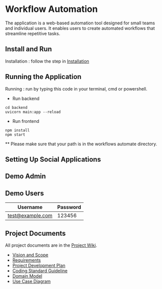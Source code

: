 # Workflow Automation

The application is a web-based automation tool designed for small teams and individual users. It enables users to create automated workflows that streamline repetitive tasks.

## Install and Run

Installation : follow the step in [Installation](https://github.com/TAGCH/Workflow-Automation/blob/main/Installation.md) 

## Running the Application

Running : run by typing this code in your terminal, cmd or powershell.
- Run backend
```
cd backend
uvicorn main:app --reload
```
- Run frontend
```
npm install
npm start
```

** Please make sure that your path is in the workflows automate directory.

## Setting Up Social Applications

## Demo Admin

## Demo Users
| Username | Password |
| -------- | ------- |
| test@example.com | 123456 |

## Project Documents

All project documents are in the [Project Wiki](../../wiki/Home).

- [Vision and Scope](../../wiki/Vision%20Statement)
- [Requirements](../../wiki/Requirements)
- [Project Development Plan](../../wiki/Project%20Development%20Plan)
- [Coding Standard Guideline](../../wiki/Coding%20Standard%20Guideline)
- [Domain Model](../../wiki/Domain%20Model)
- [Use Case Diagram](../../wiki/Use%20Case%20Diagram)
